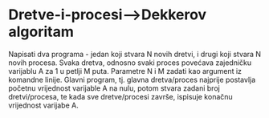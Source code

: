 # Dretve-i-procesi-->Dekkerov algoritam
Napisati dva programa - jedan koji stvara N novih dretvi, i drugi koji stvara N novih procesa.
Svaka dretva, odnosno svaki proces povećava zajedničku varijablu A za 1 u petlji M puta. Parametre N i M zadati kao argument iz komandne linije.
Glavni program, tj. glavna dretva/proces najprije postavlja početnu vrijednost varijable A na nulu, potom stvara zadani broj dretvi/procesa, 
te kada sve dretve/procesi završe, ispisuje konačnu vrijednost varijabe A.
